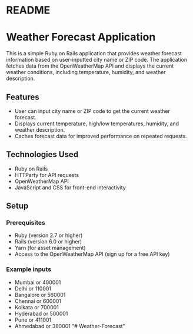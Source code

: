 # README

# Weather Forecast Application

This is a simple Ruby on Rails application that provides weather forecast information based on user-inputted city name or ZIP code. The application fetches data from the OpenWeatherMap API and displays the current weather conditions, including temperature, humidity, and weather description.

## Features

- User can input city name or ZIP code to get the current weather forecast.
- Displays current temperature, high/low temperatures, humidity, and weather description.
- Caches forecast data for improved performance on repeated requests.

## Technologies Used

- Ruby on Rails
- HTTParty for API requests
- OpenWeatherMap API
- JavaScript and CSS for front-end interactivity

## Setup

### Prerequisites

- Ruby (version 2.7 or higher)
- Rails (version 6.0 or higher)
- Yarn (for asset management)
- Access to the OpenWeatherMap API (sign up for a free API key)

### Example inputs

- Mumbai or 400001
- Delhi or 110001
- Bangalore or 560001
- Chennai or 600001
- Kolkata or 700001
- Hyderabad or 500001
- Pune or 411001
- Ahmedabad or 380001
"# Weather-Forecast" 
